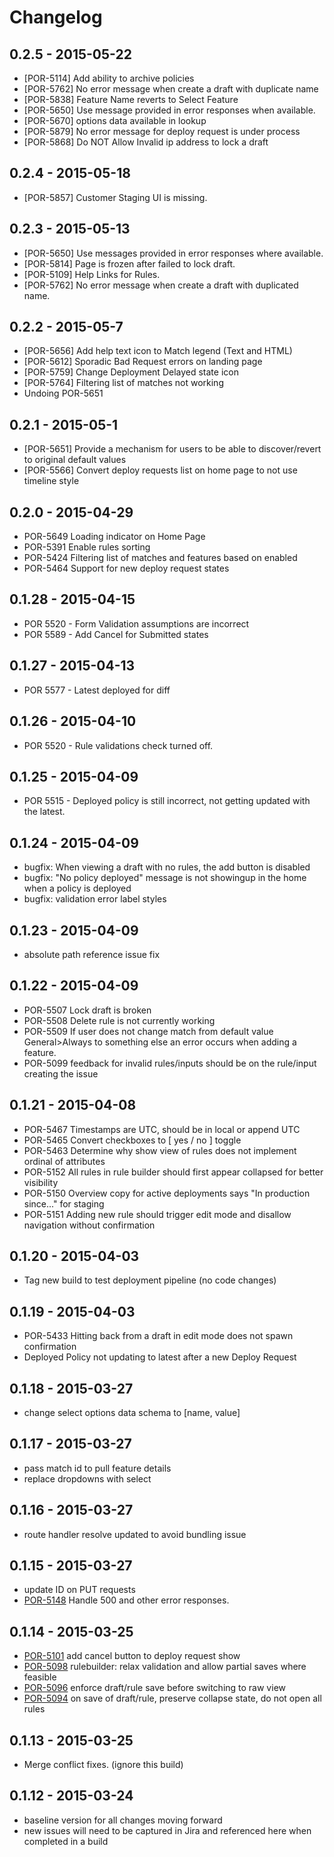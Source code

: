 # Changelog

## 0.2.5 - 2015-05-22
  - [POR-5114] Add ability to archive policies
  - [POR-5762] No error message when create a draft with duplicate name
  - [POR-5838] Feature Name reverts to Select Feature
  - [POR-5650] Use message provided in error responses when available.
  - [POR-5670] options data available in lookup
  - [POR-5879] No error message for deploy request is under process
  - [POR-5868] Do NOT Allow Invalid ip address to lock a draft

## 0.2.4 - 2015-05-18
  - [POR-5857] Customer Staging UI is missing.

## 0.2.3 - 2015-05-13
  - [POR-5650] Use messages provided in error responses where available.
  - [POR-5814] Page is frozen after failed to lock draft.
  - [POR-5109] Help Links for Rules.
  - [POR-5762] No error message when create a draft with duplicated name.

## 0.2.2 - 2015-05-7
  - [POR-5656] Add help text icon to Match legend (Text and HTML)
  - [POR-5612] Sporadic Bad Request errors on landing page
  - [POR-5759] Change Deployment Delayed state icon
  - [POR-5764] Filtering list of matches not working
  - Undoing POR-5651

## 0.2.1 - 2015-05-1
  - [POR-5651] Provide a mechanism for users to be able to discover/revert to original default values
  - [POR-5566] Convert deploy requests list on home page to not use timeline style
  
## 0.2.0 - 2015-04-29
  - POR-5649 Loading indicator on Home Page
  - POR-5391 Enable rules sorting
  - POR-5424 Filtering list of matches and features based on enabled
  - POR-5464 Support for new deploy request states
  
## 0.1.28 - 2015-04-15
  -  POR 5520 - Form Validation assumptions are incorrect
  -  POR 5589 - Add Cancel for Submitted states
  
## 0.1.27 - 2015-04-13
  -  POR 5577 - Latest deployed for diff

## 0.1.26 - 2015-04-10
  -  POR 5520 - Rule validations check turned off.

## 0.1.25 - 2015-04-09
  -  POR 5515 - Deployed policy is still incorrect, not getting updated with the latest.

## 0.1.24 - 2015-04-09
  -  bugfix: When viewing a draft with no rules, the add button is disabled
  -  bugfix: "No policy deployed" message is not showingup in the home when a policy is deployed
  -  bugfix: validation error label styles
  
## 0.1.23 - 2015-04-09
  - absolute path reference issue fix
  
## 0.1.22 - 2015-04-09

 - POR-5507	Lock draft is broken
 - POR-5508	Delete rule is not currently working
 - POR-5509	If user does not change match from default value General>Always to something else an error occurs when adding a feature.
 - POR-5099 feedback for invalid rules/inputs should be on the rule/input creating the issue

## 0.1.21 - 2015-04-08

- POR-5467 Timestamps are UTC, should be in local or append UTC
- POR-5465 Convert checkboxes to [ yes / no ] toggle
- POR-5463 Determine why show view of rules does not implement ordinal of attributes
- POR-5152 All rules in rule builder should first appear collapsed for better visibility
- POR-5150 Overview copy for active deployments says "In production since..." for staging
- POR-5151 Adding new rule should trigger edit mode and disallow navigation without confirmation


## 0.1.20 - 2015-04-03

- Tag new build to test deployment pipeline (no code changes)


## 0.1.19 - 2015-04-03

- POR-5433 Hitting back from a draft in edit mode does not spawn confirmation
- Deployed Policy not updating to latest after a new Deploy Request


## 0.1.18 - 2015-03-27

- change select options data schema to [name, value]

## 0.1.17 - 2015-03-27

- pass match id to pull feature details
- replace dropdowns with select

## 0.1.16 - 2015-03-27

- route handler resolve updated to avoid bundling issue

## 0.1.15 - 2015-03-27

- update ID on PUT requests
- [POR-5148](https://ecjira.atlassian.net/browse/POR-5148) Handle 500 and other error responses.

## 0.1.14 - 2015-03-25

- [POR-5101](https://ecjira.atlassian.net/browse/POR-5101) add cancel button to deploy request show
- [POR-5098](https://ecjira.atlassian.net/browse/POR-5098) rulebuilder: relax validation and allow partial saves where feasible
- [POR-5096](https://ecjira.atlassian.net/browse/POR-5096) enforce draft/rule save before switching to raw view
- [POR-5094](https://ecjira.atlassian.net/browse/POR-5094) on save of draft/rule, preserve collapse state, do not open all rules

## 0.1.13 - 2015-03-25

- Merge conflict fixes. (ignore this build)

## 0.1.12 - 2015-03-24

- baseline version for all changes moving forward
- new issues will need to be captured in Jira and referenced here when completed in a build
